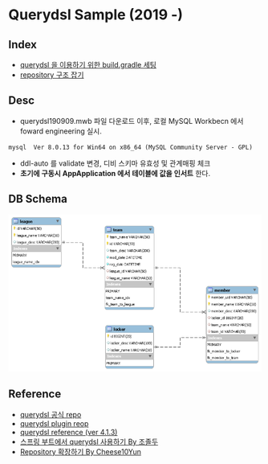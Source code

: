 # Querydsl Sample (2019 -)

## Index
- [querydsl 을 이용하기 위한 build.gradle 세팅](https://github.com/pasudo123/pasudo123-querydsl-sample/blob/master/01.%20querydsl-gradle-setting.md)
- [repository 구조 잡기](https://github.com/pasudo123/pasudo123-querydsl-sample/blob/master/02.%20querydsl-repository-structure.md)


## Desc
- querydsl190909.mwb 파일 다운로드 이후, 로컬 MySQL Workbecn 에서 foward engineering 실시.
```commnd
mysql  Ver 8.0.13 for Win64 on x86_64 (MySQL Community Server - GPL)
```
- ddl-auto 를 validate 변경, 디비 스키마 유효성 및 관계매핑 체크
- __초기에 구동시 AppApplication 에서 테이블에 값을 인서트__ 한다.

## DB Schema
![db schema](./image/db_schema.png)


## Reference
- [querydsl 공식 repo](https://github.com/querydsl/querydsl)
- [querydsl plugin reop](https://github.com/ewerk/gradle-plugins/tree/master/querydsl-plugin)
- [querydsl reference (ver 4.1.3)](http://www.querydsl.com/static/querydsl/4.1.3/reference/html_single/#d0e2018)
- [스프링 부트에서 querydsl 사용하기 By 조졸두](https://jojoldu.tistory.com/372)
- [Repository 확장하기 By Cheese10Yun](https://github.com/cheese10yun/spring-jpa-best-practices/blob/master/doc/step-15.md)
